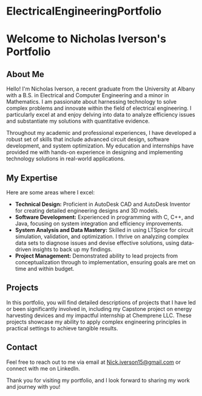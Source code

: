 # ElectricalEngineeringPortfolio

# Welcome to Nicholas Iverson's Portfolio

## About Me

Hello! I'm Nicholas Iverson, a recent graduate from the University at Albany with a B.S. in Electrical and Computer Engineering and a minor in Mathematics. I am passionate about harnessing technology to solve complex problems and innovate within the field of electrical engineering. I particularly excel at and enjoy delving into data to analyze efficiency issues and substantiate my solutions with quantitative evidence.

Throughout my academic and professional experiences, I have developed a robust set of skills that include advanced circuit design, software development, and system optimization. My education and internships have provided me with hands-on experience in designing and implementing technology solutions in real-world applications.

## My Expertise

Here are some areas where I excel:

- **Technical Design:** Proficient in AutoDesk CAD and AutoDesk Inventor for creating detailed engineering designs and 3D models.
- **Software Development:** Experienced in programming with C, C++, and Java, focusing on system integration and efficiency improvements.
- **System Analysis and Data Mastery:** Skilled in using LTSpice for circuit simulation, validation, and optimization. I thrive on analyzing complex data sets to diagnose issues and devise effective solutions, using data-driven insights to back up my findings.
- **Project Management:** Demonstrated ability to lead projects from conceptualization through to implementation, ensuring goals are met on time and within budget.

## Projects

In this portfolio, you will find detailed descriptions of projects that I have led or been significantly involved in, including my Capstone project on energy harvesting devices and my impactful internship at Chemprene LLC. These projects showcase my ability to apply complex engineering principles in practical settings to achieve tangible results.

## Contact

Feel free to reach out to me via email at [Nick.iverson15@gmail.com](mailto:Nick.iverson15@gmail.com) or connect with me on LinkedIn.

Thank you for visiting my portfolio, and I look forward to sharing my work and journey with you!
